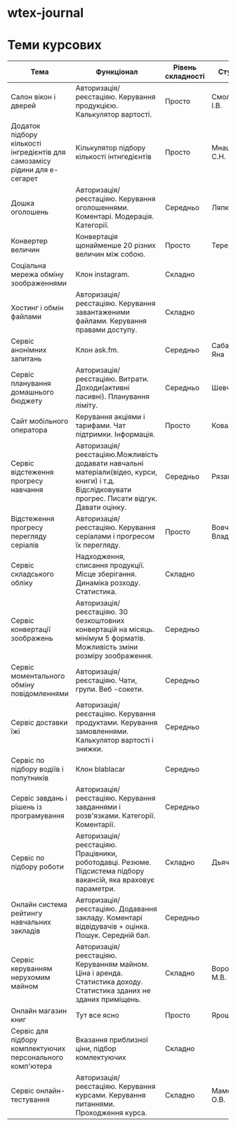 # wtex-journal

# Теми курсових

|Тема|Функціонал|Рівень складності|Студент|
|-|-|-|-|
|Салон вікон і дверей|Авторизація/реєстаціяю. Керування продукцією. Калькулятор вартості.|Просто|Смоляков I.В.|
|Додаток підбору кількості інгредієнтів для самозамісу рідини для e-сегарет|Кількулятор підбору кількості інтнгедієнтів|Просто|Мнацаканян С.Н.|
|Дошка оголошень|Авторизація/реєстаціяю. Керування оголошеннями. Коментарі. Модерація. Категорії.|Середньо|Ляпко|
|Конвертер величин|Конвертація щонайменше 20 різних величин між собою.|Просто|Терехов|
|Соціальна мережа обміну зоображеннями|Клон instagram.|Складно||
|Хостинг і обмін файлами|Авторизація/реєстаціяю. Керування завантаженими файлами. Керування правами доступу.|Складно||
|Сервіс анонімних запитань|Клон ask.fm.|Середньо|Сабардина Яна|
|Сервіс планування домашнього бюджету|Авторизація/реєстаціяю. Витрати. Доходи(активні пасивні). Планування ліміту.|Середньо|Шевченко|
|Сайт мобільного оператора|Керування акціями і тарифами. Чат підтримки. Інформація.|Просто|Коваль|
|Сервіс відстеження прогресу навчання|Авторизація/реєстаціяю.Можливість додавати навчальні матеріали(відео, курси, книги) і т.д. Відслідковувати прогрес. Писати відгук. Давати оцінку.|Середньо|Рязанова|
|Відстеження прогресу перегляду серіалів|Авторизація/реєстаціяю. Керування серіалами і прогресом їх перегляду.|Просто|Вовченко Владислав|
|Сервіс складського обліку|Надходження, списання продукції. Місце зберігання. Динаміка розходу. Статистика.|Складно||
|Сервіс конвертації зоображень|Авторизація/реєстаціяю. 30 безкоштовних конвертацій на місяць. мінімум 5 форматів. Можливість зміни розміру зоображення.|Середньо||
|Сервіс моментального обміну повідомленнями|Авторизація/реєстаціяю. Чати, групи. Веб -сокети.|Середньо||
|Сервіс доставки їжі|Авторизація/реєстаціяю. Керування продуктами. Керування замовленнями. Калькулятор вартості і знижки.|Середньо||
|Сервіс по підбору водіїв і попутників|Клон blablacar|Середньо||
|Сервіс завдань і рішень із програмування|Авторизація/реєстаціяю. Керування завданнями і розв'язками. Категорії. Коментарії.|Середньо||
|Сервіс по підбору роботи|Авторизація/реєстаціяю. Працівники, роботодавці. Резюме. Підсистема підбору вакансій, яка враховує параметри.|Складно|Дьячков|
|Онлайн система рейтингу навчальних закладів|Авторизація/реєстаціяю. Додавання закладу. Коментарі відвідувачів + оцінка. Пошук. Середній бал.|Середньо||
|Сервіс керуванням нерухомим майном|Авторизація/реєстаціяю. Керуванням майном. Ціна і аренда. Статистика доходу. Статистика зданих не зданих приміщень.|Складно|Воробйова М.В.|
|Онлайн магазин книг|Тут все ясно|Просто|Ярошенко|
|Сервіс для підбору комплектуючих персонального комп'ютера|Вказання приблизної ціни, підбор комлектуючих|Складно||
|Сервіс онлайн-тестування|Авторизація/реєстаціяю. Керування курсами. Керування питаннями. Проходження курса.|Складно|Маменко О.В.|
